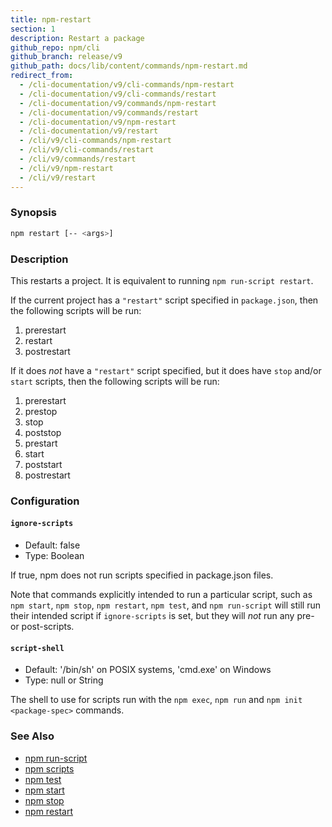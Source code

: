 ```yaml
---
title: npm-restart
section: 1
description: Restart a package
github_repo: npm/cli
github_branch: release/v9
github_path: docs/lib/content/commands/npm-restart.md
redirect_from:
  - /cli-documentation/v9/cli-commands/npm-restart
  - /cli-documentation/v9/cli-commands/restart
  - /cli-documentation/v9/commands/npm-restart
  - /cli-documentation/v9/commands/restart
  - /cli-documentation/v9/npm-restart
  - /cli-documentation/v9/restart
  - /cli/v9/cli-commands/npm-restart
  - /cli/v9/cli-commands/restart
  - /cli/v9/commands/restart
  - /cli/v9/npm-restart
  - /cli/v9/restart
---
```


### Synopsis

```bash
npm restart [-- <args>]
```

### Description

This restarts a project. It is equivalent to running `npm run-script restart`.

If the current project has a `"restart"` script specified in `package.json`, then the following scripts will be run:

1. prerestart
2. restart
3. postrestart

If it does _not_ have a `"restart"` script specified, but it does have `stop` and/or `start` scripts, then the following scripts will be run:

1. prerestart
2. prestop
3. stop
4. poststop
5. prestart
6. start
7. poststart
8. postrestart

### Configuration

#### `ignore-scripts`

- Default: false
- Type: Boolean

If true, npm does not run scripts specified in package.json files.

Note that commands explicitly intended to run a particular script, such as `npm start`, `npm stop`, `npm restart`, `npm test`, and `npm run-script` will still run their intended script if `ignore-scripts` is set, but they will _not_ run any pre- or post-scripts.

#### `script-shell`

- Default: '/bin/sh' on POSIX systems, 'cmd.exe' on Windows
- Type: null or String

The shell to use for scripts run with the `npm exec`, `npm run` and `npm init <package-spec>` commands.

### See Also

- [npm run-script](/cli/v9/commands/npm-run-script)
- [npm scripts](/cli/v9/using-npm/scripts)
- [npm test](/cli/v9/commands/npm-test)
- [npm start](/cli/v9/commands/npm-start)
- [npm stop](/cli/v9/commands/npm-stop)
- [npm restart](/cli/v9/commands/npm-restart)
